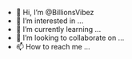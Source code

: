 - 👋 Hi, I’m @BillionsVibez
- 👀 I’m interested in ...
- 🌱 I’m currently learning ...
- 💞️ I’m looking to collaborate on ...
- 📫 How to reach me ...

<!---
BillionsVibez/BillionsVibez is a ✨ special ✨ repository because its `README.md` (this file) appears on your GitHub profile.
You can click the Preview link to take a look at your changes.
--->
